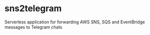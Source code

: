 # sns2telegram
Serverless application for forwarding AWS SNS, SQS and EventBridge messages to Telegram chats
